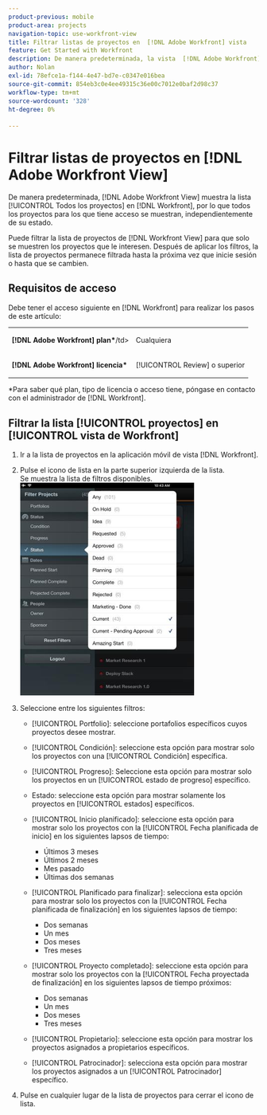 ```yaml
---
product-previous: mobile
product-area: projects
navigation-topic: use-workfront-view
title: Filtrar listas de proyectos en  [!DNL Adobe Workfront] vista
feature: Get Started with Workfront
description: De manera predeterminada, la vista  [!DNL Adobe Workfront] Ver muestra la lista [!UICONTROL Todos los proyectos] en [!DNL Workfront], por lo que todos los proyectos a los que tiene acceso se enumeran, independientemente de su estado.
author: Nolan
exl-id: 78efce1a-f144-4e47-bd7e-c0347e016bea
source-git-commit: 854eb3c0e4ee49315c36e00c7012e0baf2d98c37
workflow-type: tm+mt
source-wordcount: '328'
ht-degree: 0%

---
```


# Filtrar listas de proyectos en [!DNL Adobe Workfront View]

De manera predeterminada, [!DNL Adobe Workfront View] muestra la lista [!UICONTROL Todos los proyectos] en [!DNL Workfront], por lo que todos los proyectos para los que tiene acceso se muestran, independientemente de su estado.

Puede filtrar la lista de proyectos de [!DNL Workfront View] para que solo se muestren los proyectos que le interesen. Después de aplicar los filtros, la lista de proyectos permanece filtrada hasta la próxima vez que inicie sesión o hasta que se cambien.

## Requisitos de acceso

Debe tener el acceso siguiente en [!DNL Workfront] para realizar los pasos de este artículo:

<table style="table-layout:auto"> 
 <col> 
 </col> 
 <col> 
 </col> 
 <tbody> 
  <tr> 
   <td role="rowheader"><strong>[!DNL Adobe Workfront] plan*</strong>/td&gt; 
   <td> <p>Cualquiera</p> </td> 
  </tr> 
  <tr> 
   <td role="rowheader"><strong>[!DNL Adobe Workfront] licencia*</strong></td> 
   <td> <p>[!UICONTROL Review] o superior</p> </td> 
  </tr> 
 </tbody> 
</table>

&#42;Para saber qué plan, tipo de licencia o acceso tiene, póngase en contacto con el administrador de [!DNL Workfront].

## Filtrar la lista [!UICONTROL proyectos] en [!UICONTROL vista de Workfront]

1. Ir a la lista de proyectos en la aplicación móvil de vista [!DNL Workfront].
1. Pulse el icono de lista en la parte superior izquierda de la lista.\
   Se muestra la lista de filtros disponibles.\
   ![WF_View_filters_050621.jpg](assets/wf-view-filters-050621-350x427.jpg)

1. Seleccione entre los siguientes filtros:

   * [!UICONTROL Portfolio]: seleccione portafolios específicos cuyos proyectos desee mostrar.
   * [!UICONTROL Condición]: seleccione esta opción para mostrar solo los proyectos con una [!UICONTROL Condición] específica.
   * [!UICONTROL Progreso]: Seleccione esta opción para mostrar solo los proyectos en un [!UICONTROL estado de progreso] específico.
   * Estado: seleccione esta opción para mostrar solamente los proyectos en [!UICONTROL estados] específicos.
   * [!UICONTROL Inicio planificado]: seleccione esta opción para mostrar solo los proyectos con la [!UICONTROL Fecha planificada de inicio] en los siguientes lapsos de tiempo:

      * Últimos 3 meses
      * Últimos 2 meses
      * Mes pasado
      * Últimas dos semanas
   * [!UICONTROL Planificado para finalizar]: selecciona esta opción para mostrar solo los proyectos con la [!UICONTROL Fecha planificada de finalización] en los siguientes lapsos de tiempo:

      * Dos semanas
      * Un mes
      * Dos meses
      * Tres meses
   * [!UICONTROL Proyecto completado]: seleccione esta opción para mostrar solo los proyectos con la [!UICONTROL Fecha proyectada de finalización] en los siguientes lapsos de tiempo próximos:

      * Dos semanas
      * Un mes
      * Dos meses
      * Tres meses
   * [!UICONTROL Propietario]: seleccione esta opción para mostrar los proyectos asignados a propietarios específicos.
   * [!UICONTROL Patrocinador]: selecciona esta opción para mostrar los proyectos asignados a un [!UICONTROL Patrocinador] específico.




1. Pulse en cualquier lugar de la lista de proyectos para cerrar el icono de lista.
